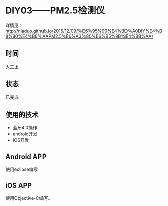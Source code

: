 # DIY03——PM2.5检测仪
详情见： http://nladuo.github.io/2015/12/09/%E6%95%99%E4%BD%A0DIY%E4%B8%80%E4%B8%AAPM2.5%E6%A3%80%E6%B5%8B%E4%BB%AA/
## 时间
大三上

## 状态
已完成

## 使用的技术
- 蓝牙4.0操作
- android开发
- iOS开发

## Android APP
使用eclipse编写

## iOS APP
使用Objective-C编写。